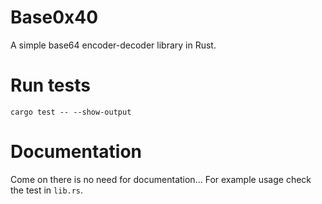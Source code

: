 # Base0x40
A simple base64 encoder-decoder library in Rust.

# Run tests
```console
cargo test -- --show-output
```

# Documentation
Come on there is no need for documentation... For example usage check the test in `lib.rs`.
